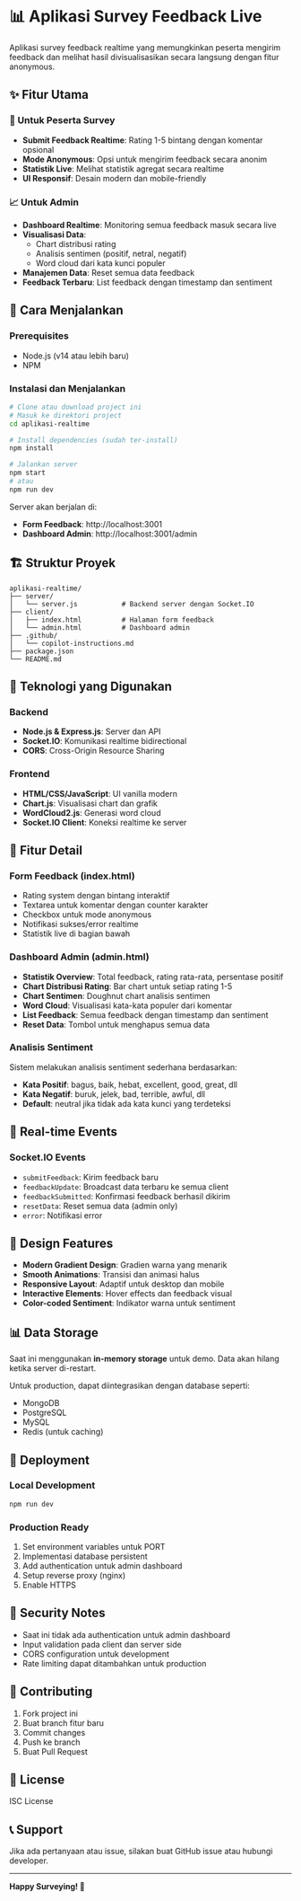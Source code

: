 # 📊 Aplikasi Survey Feedback Live

Aplikasi survey feedback realtime yang memungkinkan peserta mengirim feedback dan melihat hasil divisualisasikan secara langsung dengan fitur anonymous.

## ✨ Fitur Utama

### 🎯 Untuk Peserta Survey
- **Submit Feedback Realtime**: Rating 1-5 bintang dengan komentar opsional
- **Mode Anonymous**: Opsi untuk mengirim feedback secara anonim
- **Statistik Live**: Melihat statistik agregat secara realtime
- **UI Responsif**: Desain modern dan mobile-friendly

### 📈 Untuk Admin
- **Dashboard Realtime**: Monitoring semua feedback masuk secara live
- **Visualisasi Data**: 
  - Chart distribusi rating
  - Analisis sentimen (positif, netral, negatif)
  - Word cloud dari kata kunci populer
- **Manajemen Data**: Reset semua data feedback
- **Feedback Terbaru**: List feedback dengan timestamp dan sentiment

## 🚀 Cara Menjalankan

### Prerequisites
- Node.js (v14 atau lebih baru)
- NPM

### Instalasi dan Menjalankan
```bash
# Clone atau download project ini
# Masuk ke direktori project
cd aplikasi-realtime

# Install dependencies (sudah ter-install)
npm install

# Jalankan server
npm start
# atau
npm run dev
```

Server akan berjalan di:
- **Form Feedback**: http://localhost:3001
- **Dashboard Admin**: http://localhost:3001/admin

## 🏗️ Struktur Proyek

```
aplikasi-realtime/
├── server/
│   └── server.js           # Backend server dengan Socket.IO
├── client/
│   ├── index.html          # Halaman form feedback
│   └── admin.html          # Dashboard admin
├── .github/
│   └── copilot-instructions.md
├── package.json
└── README.md
```

## 🔧 Teknologi yang Digunakan

### Backend
- **Node.js & Express.js**: Server dan API
- **Socket.IO**: Komunikasi realtime bidirectional
- **CORS**: Cross-Origin Resource Sharing

### Frontend  
- **HTML/CSS/JavaScript**: UI vanilla modern
- **Chart.js**: Visualisasi chart dan grafik
- **WordCloud2.js**: Generasi word cloud
- **Socket.IO Client**: Koneksi realtime ke server

## 📱 Fitur Detail

### Form Feedback (index.html)
- Rating system dengan bintang interaktif
- Textarea untuk komentar dengan counter karakter
- Checkbox untuk mode anonymous
- Notifikasi sukses/error realtime
- Statistik live di bagian bawah

### Dashboard Admin (admin.html)
- **Statistik Overview**: Total feedback, rating rata-rata, persentase positif
- **Chart Distribusi Rating**: Bar chart untuk setiap rating 1-5
- **Chart Sentimen**: Doughnut chart analisis sentimen
- **Word Cloud**: Visualisasi kata-kata populer dari komentar
- **List Feedback**: Semua feedback dengan timestamp dan sentiment
- **Reset Data**: Tombol untuk menghapus semua data

### Analisis Sentiment
Sistem melakukan analisis sentiment sederhana berdasarkan:
- **Kata Positif**: bagus, baik, hebat, excellent, good, great, dll
- **Kata Negatif**: buruk, jelek, bad, terrible, awful, dll
- **Default**: neutral jika tidak ada kata kunci yang terdeteksi

## 🔄 Real-time Events

### Socket.IO Events
- `submitFeedback`: Kirim feedback baru
- `feedbackUpdate`: Broadcast data terbaru ke semua client
- `feedbackSubmitted`: Konfirmasi feedback berhasil dikirim
- `resetData`: Reset semua data (admin only)
- `error`: Notifikasi error

## 🎨 Design Features

- **Modern Gradient Design**: Gradien warna yang menarik
- **Smooth Animations**: Transisi dan animasi halus
- **Responsive Layout**: Adaptif untuk desktop dan mobile
- **Interactive Elements**: Hover effects dan feedback visual
- **Color-coded Sentiment**: Indikator warna untuk sentiment

## 📊 Data Storage

Saat ini menggunakan **in-memory storage** untuk demo. Data akan hilang ketika server di-restart. 

Untuk production, dapat diintegrasikan dengan database seperti:
- MongoDB
- PostgreSQL
- MySQL
- Redis (untuk caching)

## 🚀 Deployment

### Local Development
```bash
npm run dev
```

### Production Ready
1. Set environment variables untuk PORT
2. Implementasi database persistent
3. Add authentication untuk admin dashboard
4. Setup reverse proxy (nginx)
5. Enable HTTPS

## 🔐 Security Notes

- Saat ini tidak ada authentication untuk admin dashboard
- Input validation pada client dan server side
- CORS configuration untuk development
- Rate limiting dapat ditambahkan untuk production

## 🤝 Contributing

1. Fork project ini
2. Buat branch fitur baru
3. Commit changes
4. Push ke branch
5. Buat Pull Request

## 📄 License

ISC License

## 📞 Support

Jika ada pertanyaan atau issue, silakan buat GitHub issue atau hubungi developer.

---

**Happy Surveying! 🎉**
